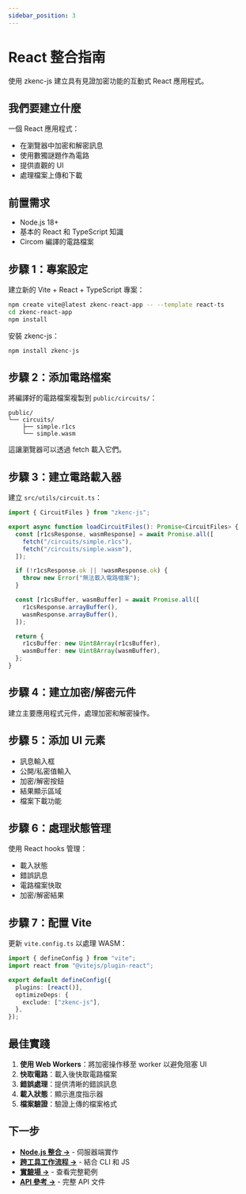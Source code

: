```yaml
---
sidebar_position: 3
---
```


# React 整合指南

使用 zkenc-js 建立具有見證加密功能的互動式 React 應用程式。

## 我們要建立什麼

一個 React 應用程式：

- 在瀏覽器中加密和解密訊息
- 使用數獨謎題作為電路
- 提供直觀的 UI
- 處理檔案上傳和下載

## 前置需求

- Node.js 18+
- 基本的 React 和 TypeScript 知識
- Circom 編譯的電路檔案

## 步驟 1：專案設定

建立新的 Vite + React + TypeScript 專案：

```bash
npm create vite@latest zkenc-react-app -- --template react-ts
cd zkenc-react-app
npm install
```

安裝 zkenc-js：

```bash
npm install zkenc-js
```

## 步驟 2：添加電路檔案

將編譯好的電路檔案複製到 `public/circuits/`：

```
public/
└── circuits/
    ├── simple.r1cs
    └── simple.wasm
```

這讓瀏覽器可以透過 fetch 載入它們。

## 步驟 3：建立電路載入器

建立 `src/utils/circuit.ts`：

```typescript
import { CircuitFiles } from "zkenc-js";

export async function loadCircuitFiles(): Promise<CircuitFiles> {
  const [r1csResponse, wasmResponse] = await Promise.all([
    fetch("/circuits/simple.r1cs"),
    fetch("/circuits/simple.wasm"),
  ]);

  if (!r1csResponse.ok || !wasmResponse.ok) {
    throw new Error("無法載入電路檔案");
  }

  const [r1csBuffer, wasmBuffer] = await Promise.all([
    r1csResponse.arrayBuffer(),
    wasmResponse.arrayBuffer(),
  ]);

  return {
    r1csBuffer: new Uint8Array(r1csBuffer),
    wasmBuffer: new Uint8Array(wasmBuffer),
  };
}
```

## 步驟 4：建立加密/解密元件

建立主要應用程式元件，處理加密和解密操作。

## 步驟 5：添加 UI 元素

- 訊息輸入框
- 公開/私密值輸入
- 加密/解密按鈕
- 結果顯示區域
- 檔案下載功能

## 步驟 6：處理狀態管理

使用 React hooks 管理：

- 載入狀態
- 錯誤訊息
- 電路檔案快取
- 加密/解密結果

## 步驟 7：配置 Vite

更新 `vite.config.ts` 以處理 WASM：

```typescript
import { defineConfig } from "vite";
import react from "@vitejs/plugin-react";

export default defineConfig({
  plugins: [react()],
  optimizeDeps: {
    exclude: ["zkenc-js"],
  },
});
```

## 最佳實踐

1. **使用 Web Workers**：將加密操作移至 worker 以避免阻塞 UI
2. **快取電路**：載入後快取電路檔案
3. **錯誤處理**：提供清晰的錯誤訊息
4. **載入狀態**：顯示進度指示器
5. **檔案驗證**：驗證上傳的檔案格式

## 下一步

- **[Node.js 整合 →](/docs/guides/nodejs-integration)** - 伺服器端實作
- **[跨工具工作流程 →](/docs/guides/cross-tool-workflow)** - 結合 CLI 和 JS
- **[實驗場 →](/playground)** - 查看完整範例
- **[API 參考 →](/docs/api/zkenc-js)** - 完整 API 文件
